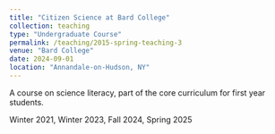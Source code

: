 ```yaml
---
title: "Citizen Science at Bard College"
collection: teaching
type: "Undergraduate Course"
permalink: /teaching/2015-spring-teaching-3
venue: "Bard College"
date: 2024-09-01 
location: "Annandale-on-Hudson, NY"
---
```


A course on science literacy, part of the core curriculum for first year students.

Winter 2021, Winter 2023, Fall 2024, Spring 2025